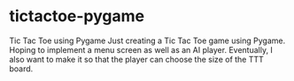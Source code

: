 # tictactoe-pygame
Tic Tac Toe using Pygame
Just creating a Tic Tac Toe game using Pygame. Hoping to implement a menu screen as well as an AI player. Eventually, I also want to make it so that
the player can choose the size of the TTT board.
